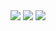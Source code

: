<img src="https://profile-cards-git-master.jamespatrickgill.vercel.app/api/getMainCard" />
<div style="display: inline-block" >
<img src="https://profile-cards-git-master.jamespatrickgill.vercel.app/api/getPortfolioCard" />
<img src="https://profile-cards-git-master.jamespatrickgill.vercel.app/api/getLangsCard" />
</div>
